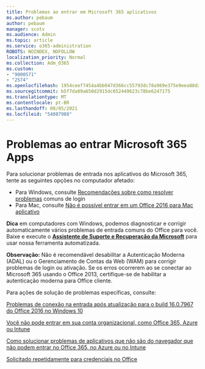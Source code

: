 ```yaml
---
title: Problemas ao entrar em Microsoft 365 aplicativos
ms.author: pebaum
author: pebaum
manager: scotv
ms.audience: Admin
ms.topic: article
ms.service: o365-administration
ROBOTS: NOINDEX, NOFOLLOW
localization_priority: Normal
ms.collection: Adm_O365
ms.custom:
- "9000571"
- "2574"
ms.openlocfilehash: 1954ceef7454a4bb047d366cc55793dc78a969e375e9eea88d2d0dbe7f4997ef
ms.sourcegitcommit: b5f7da89a650d2915dc652449623c78be6247175
ms.translationtype: MT
ms.contentlocale: pt-BR
ms.lasthandoff: 08/05/2021
ms.locfileid: "54087988"
---
```

# <a name="issues-signing-into-microsoft-365-apps"></a>Problemas ao entrar Microsoft 365 Apps

Para solucionar problemas de entrada nos aplicativos do Microsoft 365, tente as seguintes opções no computador afetado:  

- Para Windows, consulte [Recomendações sobre como resolver problemas](https://docs.microsoft.com/office365/troubleshoot/administration/disabling-adal-wam-not-recommended#recommendations-on-resolving-common-sign-in-issues) comuns de login
- Para Mac, consulte [Não é possível entrar em um Office 2016 para Mac aplicativo](https://docs.microsoft.com/office365/troubleshoot/authentication/sign-in-to-office-2016-for-mac-fail)

**Dica** em computadores com Windows, podemos diagnosticar e corrigir automaticamente vários problemas de entrada comuns do Office para você. Baixe e execute o  **[Assistente de Suporte e Recuperação da Microsoft](https://aka.ms/SaRA-OfficeSignInScenario)** para usar nossa ferramenta automatizada.

**Observação:** Não é recomendável desabilitar a Autenticação Moderna (ADAL) ou o Gerenciamento de Contas da Web (WAM) para corrigir problemas de login ou ativação. Se os erros ocorrerem ao se conectar ao Microsoft 365 usando o Office 2013, certifique-se de habilitar a autenticação moderna para Office cliente. [](https://docs.microsoft.com/microsoft-365/admin/security-and-compliance/enable-modern-authentication)

Para ações de solução de problemas específicas, consulte:

[Problemas de conexão na entrada após atualização para o build 16.0.7967 do Office 2016 no Windows 10](https://docs.microsoft.com/office365/troubleshoot/administration/connection-issue-when-sign-in-office-2016)  

[Você não pode entrar em sua conta organizacional, como Office 365, Azure ou Intune](https://docs.microsoft.com/office365/troubleshoot/authentication/sign-in-to-office-365-azure-intune)

[Como solucionar problemas de aplicativos que não são do navegador que não podem entrar no Office 365, no Azure ou no Intune](https://support.office.com/article/how-to-troubleshoot-non-browser-apps-that-can-t-sign-in-to-office-365-azure-or-intune-3ba1b268-66f6-462c-b0e5-070f5c2603c1?ui=en-US&rs=en-US&ad=US)

[Solicitado repetidamente para credenciais no Office](https://docs.microsoft.com/office365/troubleshoot/authentication/access-denied-when-connect-to-office-365)